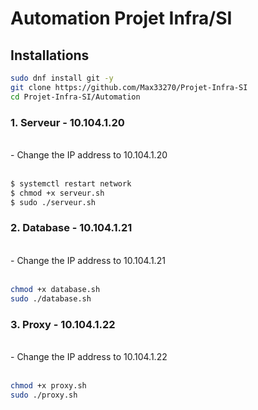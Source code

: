 # Automation Projet Infra/SI 

## Installations

```bash
sudo dnf install git -y 
git clone https://github.com/Max33270/Projet-Infra-SI
cd Projet-Infra-SI/Automation 
```

### 1. Serveur - 10.104.1.20
<br>
- Change the IP address to 10.104.1.20 <br> <br>

```bash
$ systemctl restart network
$ chmod +x serveur.sh
$ sudo ./serveur.sh
```

### 2. Database - 10.104.1.21
<br>
- Change the IP address to 10.104.1.21 <br> <br>

```bash
chmod +x database.sh
sudo ./database.sh
```

### 3. Proxy - 10.104.1.22
<br>
- Change the IP address to 10.104.1.22 <br> <br>

```bash
chmod +x proxy.sh
sudo ./proxy.sh
```

